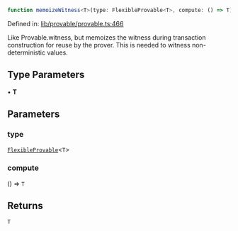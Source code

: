 ```ts
function memoizeWitness<T>(type: FlexibleProvable<T>, compute: () => T): T
```

Defined in: [lib/provable/provable.ts:466](https://github.com/o1-labs/o1js/blob/89b7d1522af805d6d4c45a96d7a9cbc29a457aec/src/lib/provable/provable.ts#L466)

Like Provable.witness, but memoizes the witness during transaction construction
for reuse by the prover. This is needed to witness non-deterministic values.

## Type Parameters

• **T**

## Parameters

### type

[`FlexibleProvable`](../type-aliases/FlexibleProvable.md)\<`T`\>

### compute

() => `T`

## Returns

`T`
